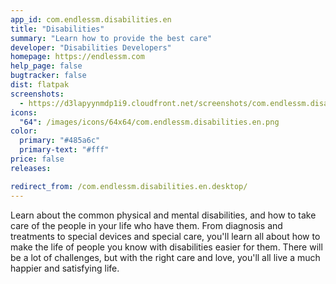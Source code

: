 ```yaml
---
app_id: com.endlessm.disabilities.en
title: "Disabilities"
summary: "Learn how to provide the best care"
developer: "Disabilities Developers"
homepage: https://endlessm.com
help_page: false
bugtracker: false
dist: flatpak
screenshots:
  - https://d3lapyynmdp1i9.cloudfront.net/screenshots/com.endlessm.disabilities.en/C/com.endlessm.disabilities.en-screenshot1.jpg
icons:
  "64": /images/icons/64x64/com.endlessm.disabilities.en.png
color:
  primary: "#485a6c"
  primary-text: "#fff"
price: false
releases:

redirect_from: /com.endlessm.disabilities.en.desktop/
---
```


<p>Learn about the common physical and mental disabilities, and how to take care of the people in your life who have them. From diagnosis and treatments to special devices and special care, you'll learn all about how to make the life of people you know with disabilities easier for them. There will be a lot of challenges, but with the right care and love, you'll all live a much happier and satisfying life.</p>